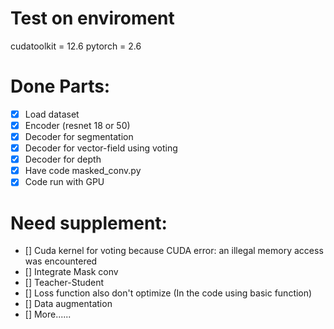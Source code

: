 # Test on enviroment
cudatoolkit = 12.6
pytorch = 2.6
# Done Parts:
- [x] Load dataset
- [x] Encoder (resnet 18 or 50)
- [x] Decoder for segmentation
- [x] Decoder for vector-field using voting
- [x] Decoder for depth
- [x] Have code masked_conv.py
- [x] Code run with GPU 
# Need supplement:
- [] Cuda kernel for voting because CUDA error: an illegal memory access was encountered
- [] Integrate Mask conv 
- [] Teacher-Student
- [] Loss function also don't optimize (In the code using basic function)
- [] Data augmentation
- [] More......

